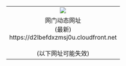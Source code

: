 ﻿<table>
  <tr></tr>
  <tr><td colspan=2 align=center><img src="https://d2lbefdxzmsj0u.cloudfront.net/Up/oGate.jpg" /></td></tr>
  <tr><td colspan=2 align=center>网门动态网址<br/>(最新)
<br>https://d2lbefdxzmsj0u.cloudfront.net
<br/><br/>(以下网址可能失效)
    </td>
  </tr>
</table>
